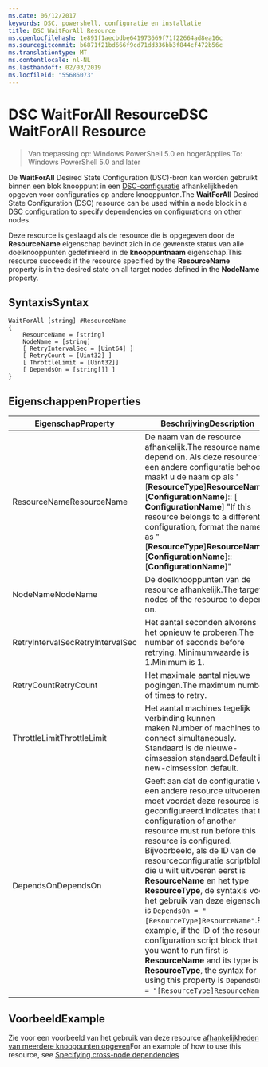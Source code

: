 ```yaml
---
ms.date: 06/12/2017
keywords: DSC, powershell, configuratie en installatie
title: DSC WaitForAll Resource
ms.openlocfilehash: 1e891f1aecbdbe641973669f71f22664ad8ea16c
ms.sourcegitcommit: b6871f21bd666f9cd71dd336bb3f844cf472b56c
ms.translationtype: MT
ms.contentlocale: nl-NL
ms.lasthandoff: 02/03/2019
ms.locfileid: "55686073"
---
```

# <a name="dsc-waitforall-resource"></a><span data-ttu-id="b8b75-103">DSC WaitForAll Resource</span><span class="sxs-lookup"><span data-stu-id="b8b75-103">DSC WaitForAll Resource</span></span>

> <span data-ttu-id="b8b75-104">Van toepassing op: Windows PowerShell 5.0 en hoger</span><span class="sxs-lookup"><span data-stu-id="b8b75-104">Applies To: Windows PowerShell 5.0 and later</span></span>

<span data-ttu-id="b8b75-105">De **WaitForAll** Desired State Configuration (DSC)-bron kan worden gebruikt binnen een blok knooppunt in een [DSC-configuratie](../../../configurations/configurations.md) afhankelijkheden opgeven voor configuraties op andere knooppunten.</span><span class="sxs-lookup"><span data-stu-id="b8b75-105">The **WaitForAll** Desired State Configuration (DSC) resource can be used within a node block in a [DSC configuration](../../../configurations/configurations.md) to specify dependencies on configurations on other nodes.</span></span>

<span data-ttu-id="b8b75-106">Deze resource is geslaagd als de resource die is opgegeven door de **ResourceName** eigenschap bevindt zich in de gewenste status van alle doelknooppunten gedefinieerd in de **knooppuntnaam** eigenschap.</span><span class="sxs-lookup"><span data-stu-id="b8b75-106">This resource succeeds if the resource specified by the **ResourceName** property is in the desired state on all target nodes defined in the **NodeName** property.</span></span>

## <a name="syntax"></a><span data-ttu-id="b8b75-107">Syntaxis</span><span class="sxs-lookup"><span data-stu-id="b8b75-107">Syntax</span></span>

```
WaitForAll [string] #ResourceName
{
    ResourceName = [string]
    NodeName = [string]
    [ RetryIntervalSec = [Uint64] ]
    [ RetryCount = [Uint32] ]
    [ ThrottleLimit = [Uint32]]
    [ DependsOn = [string[]] ]
}
```

## <a name="properties"></a><span data-ttu-id="b8b75-108">Eigenschappen</span><span class="sxs-lookup"><span data-stu-id="b8b75-108">Properties</span></span>

|  <span data-ttu-id="b8b75-109">Eigenschap</span><span class="sxs-lookup"><span data-stu-id="b8b75-109">Property</span></span>  |  <span data-ttu-id="b8b75-110">Beschrijving</span><span class="sxs-lookup"><span data-stu-id="b8b75-110">Description</span></span>   |
|---|---|
| <span data-ttu-id="b8b75-111">ResourceName</span><span class="sxs-lookup"><span data-stu-id="b8b75-111">ResourceName</span></span>| <span data-ttu-id="b8b75-112">De naam van de resource afhankelijk.</span><span class="sxs-lookup"><span data-stu-id="b8b75-112">The resource name to depend on.</span></span> <span data-ttu-id="b8b75-113">Als deze resource tot een andere configuratie behoort, maakt u de naam op als ' [__ResourceType__]__ResourceName__:: [__ConfigurationName__]:: [ __ConfigurationName__] "</span><span class="sxs-lookup"><span data-stu-id="b8b75-113">If this resource belongs to a different configuration, format the name as "[__ResourceType__]__ResourceName__::[__ConfigurationName__]::[__ConfigurationName__]"</span></span>|
| <span data-ttu-id="b8b75-114">NodeName</span><span class="sxs-lookup"><span data-stu-id="b8b75-114">NodeName</span></span>| <span data-ttu-id="b8b75-115">De doelknooppunten van de resource afhankelijk.</span><span class="sxs-lookup"><span data-stu-id="b8b75-115">The target nodes of the resource to depend on.</span></span>|
| <span data-ttu-id="b8b75-116">RetryIntervalSec</span><span class="sxs-lookup"><span data-stu-id="b8b75-116">RetryIntervalSec</span></span>| <span data-ttu-id="b8b75-117">Het aantal seconden alvorens het opnieuw te proberen.</span><span class="sxs-lookup"><span data-stu-id="b8b75-117">The number of seconds before retrying.</span></span> <span data-ttu-id="b8b75-118">Minimumwaarde is 1.</span><span class="sxs-lookup"><span data-stu-id="b8b75-118">Minimum is 1.</span></span>|
| <span data-ttu-id="b8b75-119">RetryCount</span><span class="sxs-lookup"><span data-stu-id="b8b75-119">RetryCount</span></span>| <span data-ttu-id="b8b75-120">Het maximale aantal nieuwe pogingen.</span><span class="sxs-lookup"><span data-stu-id="b8b75-120">The maximum number of times to retry.</span></span>|
| <span data-ttu-id="b8b75-121">ThrottleLimit</span><span class="sxs-lookup"><span data-stu-id="b8b75-121">ThrottleLimit</span></span>| <span data-ttu-id="b8b75-122">Het aantal machines tegelijk verbinding kunnen maken.</span><span class="sxs-lookup"><span data-stu-id="b8b75-122">Number of machines to connect simultaneously.</span></span> <span data-ttu-id="b8b75-123">Standaard is de nieuwe-cimsession standaard.</span><span class="sxs-lookup"><span data-stu-id="b8b75-123">Default is new-cimsession default.</span></span>|
| <span data-ttu-id="b8b75-124">DependsOn</span><span class="sxs-lookup"><span data-stu-id="b8b75-124">DependsOn</span></span> | <span data-ttu-id="b8b75-125">Geeft aan dat de configuratie van een andere resource uitvoeren moet voordat deze resource is geconfigureerd.</span><span class="sxs-lookup"><span data-stu-id="b8b75-125">Indicates that the configuration of another resource must run before this resource is configured.</span></span> <span data-ttu-id="b8b75-126">Bijvoorbeeld, als de ID van de resourceconfiguratie scriptblok die u wilt uitvoeren eerst is __ResourceName__ en het type __ResourceType__, de syntaxis voor het gebruik van deze eigenschap is `DependsOn = "[ResourceType]ResourceName"`.</span><span class="sxs-lookup"><span data-stu-id="b8b75-126">For example, if the ID of the resource configuration script block that you want to run first is __ResourceName__ and its type is __ResourceType__, the syntax for using this property is `DependsOn = "[ResourceType]ResourceName"`.</span></span>|

## <a name="example"></a><span data-ttu-id="b8b75-127">Voorbeeld</span><span class="sxs-lookup"><span data-stu-id="b8b75-127">Example</span></span>

<span data-ttu-id="b8b75-128">Zie voor een voorbeeld van het gebruik van deze resource [afhankelijkheden van meerdere knooppunten opgeven](../../../configurations/crossNodeDependencies.md)</span><span class="sxs-lookup"><span data-stu-id="b8b75-128">For an example of how to use this resource, see [Specifying cross-node dependencies](../../../configurations/crossNodeDependencies.md)</span></span>

